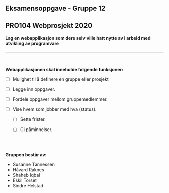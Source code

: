 ## Eksamensoppgave - Gruppe 12

## PRO104 Webprosjekt 2020
  
  

#### Lag en webapplikasjon som dere selv ville hatt nytte av i arbeid med utvikling av programvare
  
---
<br>


**Webapplikasjonen skal inneholde følgende funksjoner:**

- [ ] Mulighet til å definere en gruppe eller prosjekt

- [ ] Legge inn oppgaver.

- [ ] Fordele oppgaver mellom gruppemedlemmer.

- [ ] Vise hvem som jobber med hva (status). 

    - [ ] Sette frister.

    - [ ] Gi påminnelser.

<br>
<br>

**Gruppen består av:**
- Susanne Tønnessen
- Håvard Raknes
- Shaheb Iqbal
- Eskil Torset
- Sindre Helstad    
